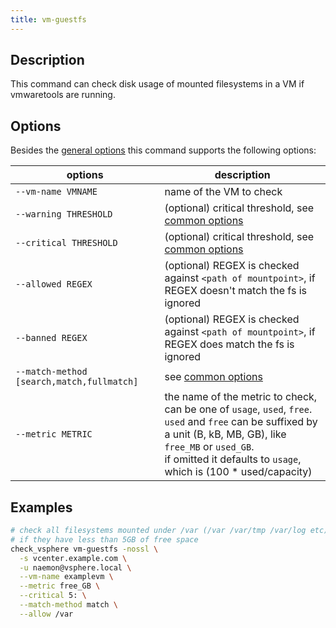 ```yaml
---
title: vm-guestfs
---
```


## Description

This command can check disk usage of mounted filesystems in a
VM if vmwaretools are running.

## Options

Besides the [general options](../../general-options/) this command supports the
following options:

| options | description |
|---|---|
| `--vm-name VMNAME` | name of the VM to check |
| `--warning THRESHOLD` | (optional) critical threshold, see [common options](../../general-options/#common-options) |
| `--critical THRESHOLD` | (optional) critical threshold, see [common options](../../general-options/#common-options) |
| `--allowed REGEX` | (optional) REGEX is checked against `<path of mountpoint>`, if REGEX doesn't match the fs is ignored |
| `--banned REGEX` | (optional) REGEX is checked against `<path of mountpoint>`, if REGEX does match the fs is ignored |
| `--match-method [search,match,fullmatch]` | see [common options](../../general-options/#common-options) |
| `--metric METRIC`     | the name of the metric to check, can be one of `usage`, `used`, `free`. <br>`used` and `free` can be suffixed by a unit (B, kB, MB, GB), like `free_MB` or `used_GB`. <br>if omitted it defaults to `usage`, which is (100 * used/capacity) |


## Examples

``` bash
# check all filesystems mounted under /var (/var /var/tmp /var/log etc)
# if they have less than 5GB of free space
check_vsphere vm-guestfs -nossl \
  -s vcenter.example.com \
  -u naemon@vsphere.local \
  --vm-name examplevm \
  --metric free_GB \
  --critical 5: \
  --match-method match \
  --allow /var
```
